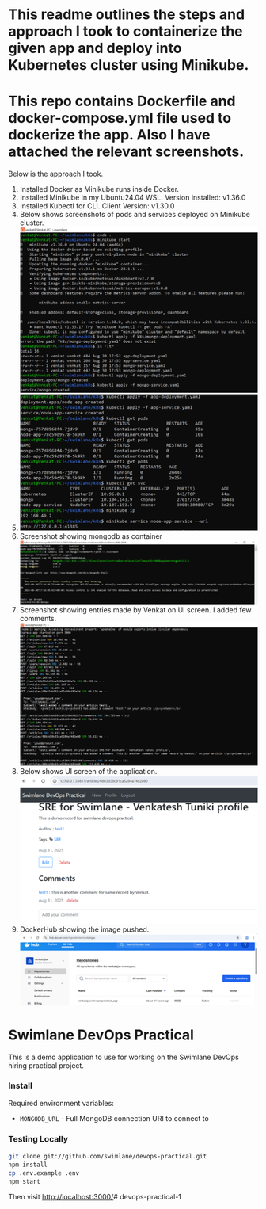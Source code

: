 # This readme outlines the steps and approach I took to containerize the given app and deploy into Kubernetes cluster using Minikube.
# This repo contains Dockerfile and docker-compose.yml file used to dockerize the app. Also I have attached the relevant screenshots.

Below is the approach I took.
1) Installed Docker as Minikube runs inside Docker.
2) Installed Minikube in my Ubuntu24.04 WSL. Version installed: v1.36.0
3) Installed Kubectl for CLI. Client Version: v1.30.0
4) Below shows screenshots of pods and services deployed on Minikube cluster.
![alt text](image.png)
5) ![alt text](image-1.png)
6) Screenshot showing mongodb as container
![alt text](image-2.png)
7) Screenshot showing entries made by Venkat on UI screen. I added few comments.
![alt text](image-3.png)
8) Below shows UI screen of the application.
![alt text](image-4.png)
9) DockerHub showing the image pushed.
![alt text](image-5.png)



# Swimlane DevOps Practical

This is a demo application to use for working on the Swimlane DevOps hiring practical project.

### Install

Required environment variables:
- `MONGODB_URL` - Full MongoDB connection URI to connect to

### Testing Locally
```sh
git clone git://github.com/swimlane/devops-practical.git
npm install
cp .env.example .env
npm start
```

Then visit [http://localhost:3000/](http://localhost:3000/)# devops-practical-1
